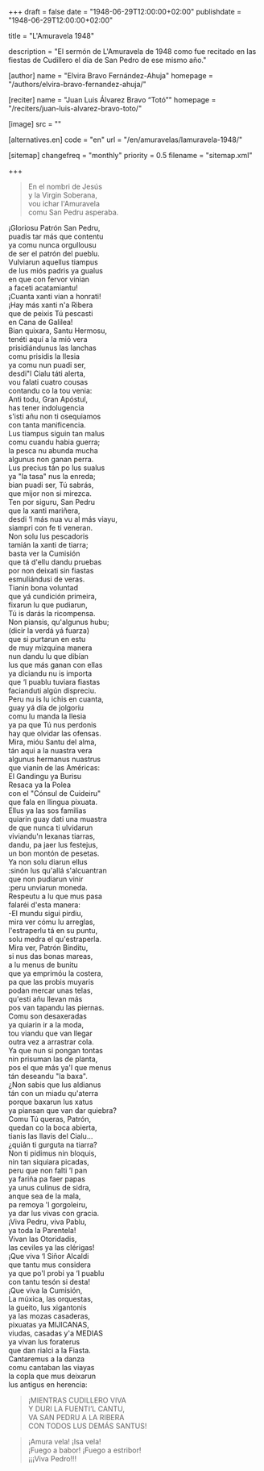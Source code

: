 +++
draft = false
date = "1948-06-29T12:00:00+02:00"
publishdate = "1948-06-29T12:00:00+02:00"

title = "L'Amuravela 1948"

description = "El sermón de L'Amuravela de 1948 como fue recitado en las fiestas de Cudillero el día de San Pedro de ese mismo año."

[author]
    name = "Elvira Bravo Fernández-Ahuja"
    homepage = "/authors/elvira-bravo-fernandez-ahuja/"

[reciter]
    name = "Juan Luis Álvarez Bravo “Totó”"
    homepage = "/reciters/juan-luis-alvarez-bravo-toto/"

[image]
    src = ""

[alternatives.en]
    code = "en"
    url = "/en/amuravelas/lamuravela-1948/"

[sitemap]
  changefreq = "monthly"
  priority = 0.5
  filename = "sitemap.xml"

+++

> En el nombri de Jesús\
y la Virgin Soberana,\
vou ichar l'Amuravela\
comu San Pedru asperaba.

¡Gloriosu Patrón San Pedru,\
puadis tar más que contentu\
ya comu nunca orgullousu\
de ser el patrón del pueblu.\
Vulviarun aquellus tiampus\
de lus miós padris ya gualus\
en que con fervor vinian\
a faceti acatamiantu!\
¡Cuanta xanti vian a honrati!\
¡Hay más xanti n'a Ribera\
que de peixis Tú pescasti\
en Cana de Galilea!\
Bian quixara, Santu Hermosu,\
tenéti aquí a la mió vera\
prisidiándunus las lanchas\
comu prisidis la Ilesia\
ya comu nun puadi ser,\
desdi"l Cialu táti alerta,\
vou falati cuatro cousas\
contandu co la tou venia:\
Anti todu, Gran Apóstul,\
has tener indolugencia\
s'isti añu non  ti osequiamos\
con tanta manificencia.\
Lus tiampus siguin tan malus\
comu cuandu habia guerra;\
la pesca nu abunda mucha\
algunus non ganan perra.\
Lus precius tán po lus sualus\
ya "la tasa" nus la enreda;\
bian puadi ser, Tú sabrás,\
que mijor non si mirezca.\
Ten por siguru, San Pedru\
que la xanti mariñera,\
desdi ‘l más nua vu al más viayu,\
siampri con fe ti veneran.\
Non solu lus pescadoris\
tamián la xanti de tiarra;\
basta ver la Cumisión\
que tá d'ellu dandu pruebas\
por non deixati sin fiastas\
esmuliándusi de veras.\
Tianin bona voluntad\
que yá cundición primeira,\
fixarun lu que pudiarun,\
Tú is darás la ricompensa.\
Non piansis, qu'algunus hubu;\
(dicir la verdá yá fuarza)\
que si purtarun en estu\
de muy mizquina manera\
nun dandu lu que dibían\
lus que más ganan con ellas\
ya diciandu nu is importa\
que ‘l puablu tuviara fiastas\
facianduti algún dispreciu.\
Peru nu is lu ichis en cuanta,\
guay yá día de jolgoriu\
comu lu manda la Ilesia\
ya pa que Tú nus  perdonis\
hay que olvidar las ofensas.\
Mira, mióu Santu del alma,\
tán aqui a la nuastra vera\
algunus hermanus nuastrus\
que vianin de las Américas:\
El Gandingu ya Burisu\
Resaca ya la Polea\
con el "Cónsul de Cuideiru"\
que fala en llingua pixuata.\
Ellus ya las sos familias\
quiarin guay dati una muastra\
de que nunca ti ulvidarun\
viviandu'n lexanas tiarras,\
dandu, pa jaer lus festejus,\
un bon montón de pesetas.\
Ya non solu diarun ellus\
:sinón lus qu'allá s'alcuantran\
que non pudiarun vinir\
:peru unviarun moneda.\
Respeutu a lu que mus pasa\
falaréi d'esta manera:\
-El mundu sigui pirdiu,\
mira ver cómu lu arreglas,\
l'estraperlu tá en su puntu,\
solu medra el qu'estraperla.\
Mira ver, Patrón Binditu,\
si nus das bonas mareas,\
a lu menus de bunitu\
que ya emprimóu la costera,\
pa que las probis muyaris\
podan mercar unas telas,\
qu'esti añu llevan más\
pos van tapandu las piernas.\
Comu son desaxeradas\
ya quiarin ir a la moda,\
tou viandu que van llegar\
outra vez a arrastrar cola.\
Ya que nun si pongan tontas\
nin prisuman las de planta,\
pos el que más ya'l que menus\
tán deseandu "la baxa".\
¿Non sabis que lus aldianus\
tán con un miadu qu'aterra\
porque baxarun lus xatus\
ya piansan que van dar quiebra?\
Comu Tú queras, Patrón,\
quedan co la boca abierta,\
tianis las llavis del Cialu…\
¿quián ti gurguta na tiarra?\
Non ti pidimus nin bloquis,\
nin tan siquiara picadas,\
peru que non falti ‘l pan\
ya fariña pa faer papas\
ya unus culinus de sidra,\
anque sea de la mala,\
pa remoya 'l gorgoleiru,\
ya dar lus vivas con gracia.\
¡Viva Pedru, viva Pablu,\
ya toda la Parentela!\
Vivan las Otoridadis,\
las ceviles ya las clérigas!\
¡Que viva ‘l Siñor Alcaldi\
que tantu mus considera\
ya que po'l probi ya ‘l puablu\
con tantu tesón si desta!\
¡Que viva la Cumisión,\
La múxica, las orquestas,\
la gueito, lus xigantonis\
ya las mozas casaderas,\
pixuatas ya MIJICANAS,\
viudas, casadas y'a MEDIAS\
ya vivan lus foraterus\
que dan rialci a la Fiasta.\
Cantaremus a la danza\
comu cantaban las viayas\
la copla que mus deixarun\
lus antigus en herencia:

> ¡MIENTRAS CUDILLERO VIVA\
Y DURI LA FUENTI’L CANTU,\
VA SAN PEDRU A LA RIBERA\
CON TODOS LUS DEMÁS SANTUS!

> ¡Amura vela! ¡Isa vela!\
¡Fuego a babor! ¡Fuego a estribor!\
¡¡¡Viva Pedro!!!